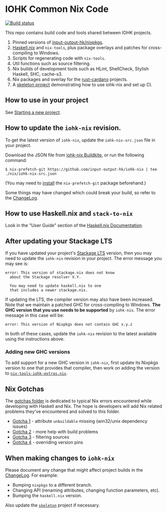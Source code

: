 # IOHK Common Nix Code

[![Build status](https://badge.buildkite.com/e5b12d0fd507084fbdb1849da2de467f1de66b3e5c6d954554.svg)](https://buildkite.com/input-output-hk/iohk-nix)

This repo contains build code and tools shared between IOHK projects.

1. Pinned versions of [input-output-hk/nixpkgs](https://github.com/input-output-hk/nixpkgs).
2. [Haskell.nix](https://github.com/input-output-hk/haskell.nix) and
   `nix-tools`, plus package overlays and patches for cross-compiling to
   Windows.
3. Scripts for regenerating code with `nix-tools`.
4. Util functions such as source filtering.
5. Nix builds of development tools such as HLint, ShellCheck, Stylish Haskell, SHC, cache-s3.
6. Nix packages and overlay for the [rust-cardano](https://github.com/input-output-hk/rust-cardano)
   projects.
7. A [skeleton project](./skeleton) demonstrating how to use iohk-nix
   and set up CI.


## How to use in your project

See [Starting a new project](./docs/start.md).


## How to update the `iohk-nix` revision.

To get the latest version of `iohk-nix`, update the
`iohk-nix-src.json` file in your project.

Download the JSON file from
[iohk-nix Buildkite](https://buildkite.com/input-output-hk/iohk-nix/builds/latest?branch=master),
or run the following command:

```
$ nix-prefetch-git https://github.com/input-output-hk/iohk-nix | tee ./nix/iohk-nix-src.json
```

(You may need to
[install](https://nixos.org/nix/manual/#operation-install) the
`nix-prefetch-git` package beforehand.)

Some things may have changed which could break your build, so refer to
the [ChangeLog](./changelog.md).


## How to use Haskell.nix and `stack-to-nix`

Look in the "User Guide" section of the [Haskell.nix
Documentation](https://input-output-hk.github.io/haskell.nix/).

## After updating your Stackage LTS

If you have updated your project's [Stackage LTS](https://www.stackage.org/lts)
version, then you may need to update the `iohk-nix` revision in your
project. The error message you may see is:

    error: This version of stackage.nix does not know
      about the Stackage resolver X.Y.

      You may need to update haskell.nix to one
      that includes a newer stackage.nix.

If updating the LTS, the compiler version may also have been
increased. Note that we maintain a patched GHC for cross-compiling to
Windows. **The GHC version that you use needs to be supported** by
`iohk-nix`. The error message in this case will be:

    error: This version of Nixpkgs does not contain GHC x.y.z

In both of these cases, update the `iohk-nix` revision to the latest
available using the instructions above.

### Adding new GHC versions

To add support for a new GHC version in `iohk-nix`, first update its
Nixpkgs version to one that provides that compiler, then work on
adding the version to [`nix-tools-iohk-extras.nix`](./nix-tools-iohk-extras.nix).

## Nix Gotchas

The [gotchas folder](./gotchas) is dedicated to typical Nix errors encountered while developing with Haskell and Nix.
The hope is developers will add Nix related problems they've encountered and solved to this folder.

* [Gotcha 1](./gotchas/gotcha-1.md) - attribute `unbuildable` missing (win32/unix dependency issues)
* [Gotcha 2](./gotchas/gotcha-2.md) - more help with build problems
* [Gotcha 3](./gotchas/gotcha-3.md) - filtering sources
* [Gotcha 4](./gotchas/gotcha-4.md) - overriding version pins


## When making changes to `iohk-nix`

Please document any change that might affect project builds in the
[ChangeLog](./changelog.md). For example:

 - Bumping `nixpkgs` to a different branch.
 - Changing API (renaming attributes, changing function parameters, etc).
 - Bumping the `haskell.nix` version.

Also update the [`skeleton`](./skeleton/README.md) project if necessary.
